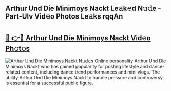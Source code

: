 ## Arthur Und Die Minimoys Nackt Le𝚊k𝚎d N𝚞𝚍e - Part-UIv Vid𝚎o Photos Le𝚊ks rqqAn

# <h2><a href="http://fbajok.evod.top/?m=Arthur+Und+Die+Minimoys+Nackt">🔗 👉🔴 Arthur Und Die Minimoys Nackt Vid𝚎o Ph𝚘t𝚘s</a></h2>

[![Arthur Und Die Minimoys Nackt N𝚞d𝚎s](https://i.imgur.com/8V9OHl7.gif)](http://fbajok.evod.top/?m=Arthur+Und+Die+Minimoys+Nackt)
Online personality Arthur Und Die Minimoys Nackt who has gained popularity for posting lifestyle and dance-related content, including dance trend performances and mini vlogs. The ability Arthur Und Die Minimoys Nackt to handle pressure and controversy is essential for a successful public figure. 

